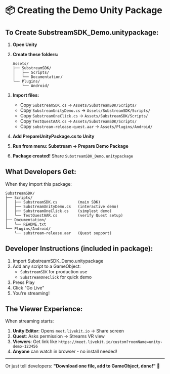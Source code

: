 # 📦 Creating the Demo Unity Package

## To Create SubstreamSDK_Demo.unitypackage:

1. **Open Unity**
2. **Create these folders:**
   ```
   Assets/
   ├── SubstreamSDK/
   │   ├── Scripts/
   │   └── Documentation/
   └── Plugins/
       └── Android/
   ```

3. **Import files:**
   - Copy `SubstreamSDK.cs` → `Assets/SubstreamSDK/Scripts/`
   - Copy `SubstreamUnityDemo.cs` → `Assets/SubstreamSDK/Scripts/`
   - Copy `SubstreamOneClick.cs` → `Assets/SubstreamSDK/Scripts/`
   - Copy `TestQuestAAR.cs` → `Assets/SubstreamSDK/Scripts/`
   - Copy `substream-release-quest.aar` → `Assets/Plugins/Android/`

4. **Add PrepareUnityPackage.cs to Unity**

5. **Run from menu: Substream → Prepare Demo Package**

6. **Package created!** Share `SubstreamSDK_Demo.unitypackage`

## What Developers Get:

When they import this package:
```
SubstreamSDK/
├── Scripts/
│   ├── SubstreamSDK.cs         (main SDK)
│   ├── SubstreamUnityDemo.cs   (interactive demo)
│   ├── SubstreamOneClick.cs    (simplest demo)
│   └── TestQuestAAR.cs         (verify Quest setup)
├── Documentation/
│   └── README.txt
└── Plugins/Android/
    └── substream-release.aar   (Quest support)
```

## Developer Instructions (included in package):

1. Import SubstreamSDK_Demo.unitypackage
2. Add any script to a GameObject:
   - `SubstreamSDK` for production use
   - `SubstreamOneClick` for quick demo
3. Press Play
4. Click "Go Live"
5. You're streaming!

## The Viewer Experience:

When streaming starts:
1. **Unity Editor**: Opens `meet.livekit.io` → Share screen
2. **Quest**: Asks permission → Streams VR view
3. **Viewers**: Get link like `https://meet.livekit.io/custom?roomName=unity-demo-123456`
4. **Anyone** can watch in browser - no install needed!

---

Or just tell developers: **"Download one file, add to GameObject, done!"** 🚀
